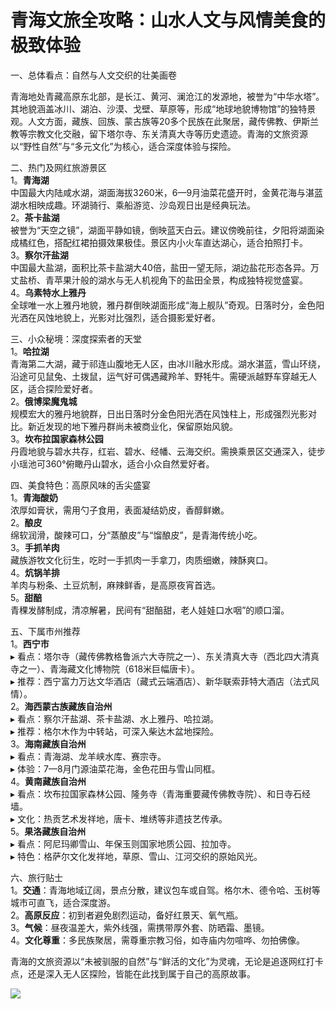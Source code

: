 # 青海文旅全攻略：山水人文与风情美食的极致体验  

一、总体看点：自然与人文交织的壮美画卷  

青海地处青藏高原东北部，是长江、黄河、澜沧江的发源地，被誉为“中华水塔”。其地貌涵盖冰川、湖泊、沙漠、戈壁、草原等，形成“地球地貌博物馆”的独特景观。人文方面，藏族、回族、蒙古族等20多个民族在此聚居，藏传佛教、伊斯兰教等宗教文化交融，留下塔尔寺、东关清真大寺等历史遗迹。青海的文旅资源以“野性自然”与“多元文化”为核心，适合深度体验与探险。  

二、热门及网红旅游景区  
1。**青海湖**  
中国最大内陆咸水湖，湖面海拔3260米，6—9月油菜花盛开时，金黄花海与湛蓝湖水相映成趣。环湖骑行、乘船游览、沙岛观日出是经典玩法。  
2。**茶卡盐湖**  
被誉为“天空之镜”，湖面平静如镜，倒映蓝天白云。建议傍晚前往，夕阳将湖面染成橘红色，搭配红裙拍摄效果极佳。景区内小火车直达湖心，适合拍照打卡。  
3。**察尔汗盐湖**  
中国最大盐湖，面积比茶卡盐湖大40倍，盐田一望无际，湖边盐花形态各异。万丈盐桥、青苹果汁般的湖水与无人机视角下的盐田全景，构成独特视觉盛宴。  
4。**乌素特水上雅丹**  
全球唯一水上雅丹地貌，雅丹群倒映湖面形成“海上舰队”奇观。日落时分，金色阳光洒在风蚀地貌上，光影对比强烈，适合摄影爱好者。  

三、小众秘境：深度探索者的天堂  
1。**哈拉湖**  
青海第二大湖，藏于祁连山腹地无人区，由冰川融水形成。湖水湛蓝，雪山环绕，沿途可见鼠兔、土拨鼠，运气好可偶遇藏羚羊、野牦牛。需硬派越野车穿越无人区，适合探险爱好者。  
2。**俄博梁魔鬼城**  
规模宏大的雅丹地貌群，日出日落时分金色阳光洒在风蚀柱上，形成强烈光影对比。新近发现的地下雅丹群尚未被商业化，保留原始风貌。  
3。**坎布拉国家森林公园**  
丹霞地貌与碧水共存，红岩、碧水、经幡、云海交织。需换乘景区交通深入，徒步小瑶池可360°俯瞰丹山碧水，适合小众自然爱好者。  

四、美食特色：高原风味的舌尖盛宴  
1。**青海酸奶**  
浓厚如膏状，需用勺子食用，表面凝结奶皮，香醇鲜嫩。  
2。**酿皮**  
绵软润滑，酸辣可口，分“蒸酿皮”与“馏酿皮”，是青海传统小吃。  
3。**手抓羊肉**  
藏族游牧文化衍生，吃时一手抓肉一手拿刀，肉质细嫩，辣酥爽口。  
4。**炕锅羊排**  
羊肉与粉条、土豆炕制，麻辣鲜香，是高原夜宵首选。  
5。**甜醅**  
青稞发酵制成，清凉解暑，民间有“甜醅甜，老人娃娃口水咽”的顺口溜。  

五、下属市州推荐  
1。**西宁市**  
▸ 看点：塔尔寺（藏传佛教格鲁派六大寺院之一）、东关清真大寺（西北四大清真寺之一）、青海藏文化博物院（618米巨幅唐卡）。  
▸ 推荐：西宁富力万达文华酒店（藏式云端酒店）、新华联索菲特大酒店（法式风情）。  
2。**海西蒙古族藏族自治州**  
▸ 看点：察尔汗盐湖、茶卡盐湖、水上雅丹、哈拉湖。  
▸ 推荐：格尔木作为中转站，可深入柴达木盆地探险。  
3。**海南藏族自治州**  
▸ 看点：青海湖、龙羊峡水库、赛宗寺。  
▸ 体验：7—8月门源油菜花海，金色花田与雪山同框。  
4。**黄南藏族自治州**  
▸ 看点：坎布拉国家森林公园、隆务寺（青海重要藏传佛教寺院）、和日寺石经墙。  
▸ 文化：热贡艺术发祥地，唐卡、堆绣等非遗技艺传承。  
5。**果洛藏族自治州**  
▸ 看点：阿尼玛卿雪山、年保玉则国家地质公园、拉加寺。  
▸ 特色：格萨尔文化发祥地，草原、雪山、江河交织的原始风光。  

六、旅行贴士  
1。**交通**：青海地域辽阔，景点分散，建议包车或自驾。格尔木、德令哈、玉树等城市可直飞，适合深度游。  
2。**高原反应**：初到者避免剧烈运动，备好红景天、氧气瓶。  
3。**气候**：昼夜温差大，紫外线强，需携带厚外套、防晒霜、墨镜。  
4。**文化尊重**：多民族聚居，需尊重宗教习俗，如寺庙内勿喧哗、勿拍佛像。  

青海的文旅资源以“未被驯服的自然”与“鲜活的文化”为灵魂，无论是追逐网红打卡点，还是深入无人区探险，皆能在此找到属于自己的高原故事。  

![](https://s1.imagehub.cc/images/2025/06/25/7d745d13363d2681ee24a7af2f6efd7d.jpg)